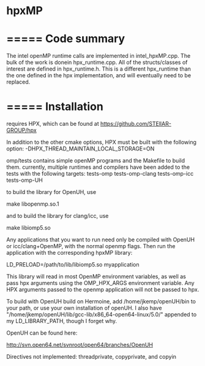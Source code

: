 hpxMP
=====


=====
Code summary
=====

The intel openMP runtime calls are implemented in intel_hpxMP.cpp.
The bulk of the work is donein hpx_runtime.cpp.
All of the structs/classes of interest are defined in hpx_runtime.h.
This is a different hpx_runtime than the one defined in the hpx implementation, and will eventually
need to be replaced.

=====
Installation 
=====

requires HPX, which can be found at https://github.com/STEllAR-GROUP/hpx

In addition to the other cmake options, HPX must be built with the following option:
 -DHPX_THREAD_MAINTAIN_LOCAL_STORAGE=ON 

omp/tests contains simple openMP programs and the Makefile to build them.
currently, multiple runtimes and compilers have been added to the tests with the following targets:
tests-omp tests-omp-clang tests-omp-icc tests-omp-UH

to build the library for OpenUH, use

make libopenmp.so.1

and to build the library for clang/icc, use 

make libiomp5.so

Any applications that you want to run need only be compiled with OpenUH or icc/clang+OpenMP, with
the normal openmp flags. Then run the application with the corresponding hpxMP library: 

LD_PRELOAD=/path/to/lib/libiomp5.so myapplication

This library will read in most OpenMP environment variables, as well as pass hpx arguments using the
OMP_HPX_ARGS environment variable. Any HPX arguments passed to the openmp application will not be
passed to hpx.



To build with OpenUH build on Hermoine, add /home/jkemp/openUH/bin to your path, or use your own installation of openUH.
I also have "/home/jkemp/openUH/lib/gcc-lib/x86_64-open64-linux/5.0/" appended to my LD_LIBRARY_PATH, though I forget why.

OpenUH can be found here:

http://svn.open64.net/svnroot/open64/branches/OpenUH

Directives not implemented:
threadprivate, copyprivate, and copyin 

